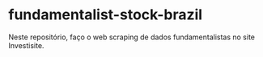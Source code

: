 # fundamentalist-stock-brazil
 Neste repositório, faço o web scraping de dados fundamentalistas no site Investisite.
